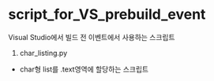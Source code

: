 # script_for_VS_prebuild_event
Visual Studio에서 빌드 전 이벤트에서 사용하는 스크립트

1. char_listing.py
  - char형 list를 .text영역에 할당하는 스크립트
